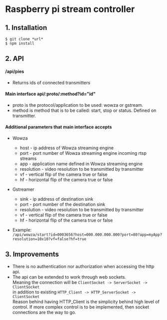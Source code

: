 # Raspberry pi stream controller
## 1. Installation
`$ git clone *url*`  
`$ npm install`
## 2. API
 #### /api/pies
 - Returns ids of connected transmitters
 #### Main interface api/:proto/:method?id="id"  
 - proto is the protocol/application to be used: wowza or gstream.
 - method is method that is to be called: start, stop or status. Defined on transmitter.
 #### Additional parameters that main interface accepts
 - Wowza
    * host - ip address of Wowza streaming engine
    * port - port number of Wowza streaming engine incoming rtsp streams
    * app - application name defined in Wowza streaming engine
    * resolution - video resolution to be transmitted by transmitter
    * vf - vertical flip of the camera true or false
    * hf - horizontal flip of the camera true or false
 - Gstreamer
    * sink - ip address of destination sink
    * port - port number of the destination sink
    * resolution - video resolution to be transmitted by transmitter
    * vf - vertical flip of the camera true or false
    * hf - horizontal flip of the camera true or false
    
  - Example:  
  `/api/wowza/start?id=0003656?host=000.000.000.000?port=80?app=myApp?resolution=10x10?vf=false?hf=true`
  
## 3. Improvements
 - There is no authentication nor authorization when accessing the http api.
 - The api can be extended to work through web sockets.  
 Meaning the connection will be `ClientSocket -> ServerSocket -> ClientSocket`  
 in addition to existing `HTTP_Client -> HTTP_ServerSocket -> ClientSocket`  
  Reason behind having HTTP_Client is the simplicity behind high level of control. 
  If more complex control is to be implemented, then socket connections are the way to go.

